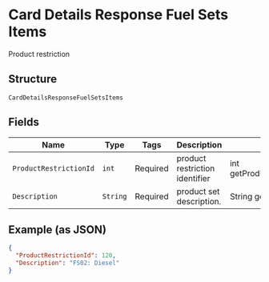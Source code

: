 
# Card Details Response Fuel Sets Items

Product restriction

## Structure

`CardDetailsResponseFuelSetsItems`

## Fields

| Name | Type | Tags | Description | Getter | Setter |
|  --- | --- | --- | --- | --- | --- |
| `ProductRestrictionId` | `int` | Required | product restriction identifier | int getProductRestrictionId() | setProductRestrictionId(int productRestrictionId) |
| `Description` | `String` | Required | product set description. | String getDescription() | setDescription(String description) |

## Example (as JSON)

```json
{
  "ProductRestrictionId": 120,
  "Description": "FS02: Diesel"
}
```

